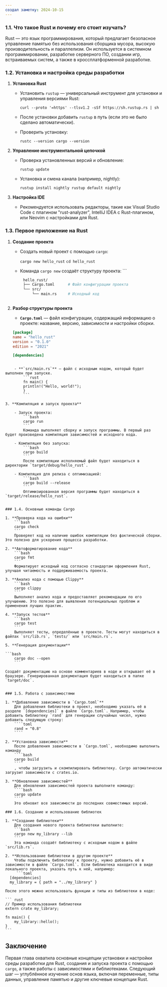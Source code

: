 ```yaml
---
создал заметку: 2024-10-15
---
```

### 1.1. Что такое Rust и почему его стоит изучать?

Rust — это язык программирования, который предлагает безопасное управление памятью без использования сборщика мусора, высокую производительность и параллелизм. Он используется в системном программировании, разработке серверного ПО, создании игр, встраиваемых систем, а также в кроссплатформенной разработке.
 
### 1.2. Установка и настройка среды разработки

1. **Установка Rust**
    
    - Установить `rustup` — универсальный инструмент для установки и управления версиями Rust:
        
        `curl --proto '=https' --tlsv1.2 -sSf https://sh.rustup.rs | sh`
        
    - После установки добавить `rustup` в путь (если это не было сделано автоматически).
    - Проверить установку:

		`rustc --version cargo --version`

2. **Управление инструментальной цепочкой**
    
    - Проверка установленных версий и обновление:
        
        `rustup update`
        
    - Установка и смена канала (например, nightly):
    
        `rustup install nightly rustup default nightly`
        
3. **Настройка IDE**
    
    - Рекомендуется использовать редакторы, такие как Visual Studio Code с плагином "rust-analyzer", IntelliJ IDEA с Rust-плагином, или Neovim с настройками для Rust.

### 1.3. Первое приложение на Rust

1. **Создание проекта**
    
    - Создать новый проект с помощью `cargo`:

        `cargo new hello_rust` 
        `cd hello_rust`
        
    - Команда `cargo new` создаёт структуру проекта:
		    ```
```bash
        hello_rust/ 
        ├── Cargo.toml      # Файл конфигурации проекта 
        └── src/     
	        └── main.rs     # Исходный код
        
```
2. **Разбор структуры проекта**
    
    - **`Cargo.toml`** — файл конфигурации, содержащий информацию о проекте: название, версию, зависимости и настройки сборки.
        
    ```toml
    [package] 
    name = "hello_rust" 
    version = "0.1.0" 
    edition = "2021"  
    
    [dependencies]
```

    - **`src/main.rs`** — файл с исходным кодом, который будет выполнен при запуске.
        ```rust
        fn main() {     
        println!("Hello, world!"); 
        }
        ```

3. **Компиляция и запуск проекта**
    
    - Запуск проекта:  
        ```bash 
        cargo run
        ```  
        Команда выполняет сборку и запуск программы. В первый раз будет произведена компиляция зависимостей и исходного кода.
        
    - Компиляция без запуска:  
        ```bash 
        cargo build
        ```
        После компиляции исполняемый файл будет находиться в директории `target/debug/hello_rust`.
        
    - Компиляция для релиза с оптимизацией:  
        ```bash 
        cargo build --release
        ```  
        Оптимизированная версия программы будет находиться в `target/release/hello_rust`.
        

### 1.4. Основные команды Cargo

1. **Проверка кода на ошибки**  
    ```bash 
    cargo check
    ```  
    Проверяет код на наличие ошибок компиляции без фактической сборки. Это полезно для ускорения процесса разработки.
    
2. **Автоформатирование кода**  
    ```bash 
    cargo fmt
    ```  
    Форматирует исходный код согласно стандартам оформления Rust, улучшая читаемость и поддерживаемость проекта.
    
3. **Анализ кода с помощью Clippy**  
    ```bash 
    cargo clippy
    ```
    Выполняет анализ кода и предоставляет рекомендации по его улучшению. Это полезно для выявления потенциальных проблем и применения лучших практик.
    
4. **Запуск тестов**  
    ```bash 
    cargo test
    ```
    Выполняет тесты, определённые в проекте. Тесты могут находиться в файлах `src/lib.rs`, `tests/` или `src/main.rs`.
    
5. **Генерация документации**  

```bash 
    cargo doc --open
    ```

Создаёт документацию на основе комментариев в коде и открывает её в браузере. Генерированная документация будет находиться в папке `target/doc`.
    

### 1.5. Работа с зависимостями

1. **Добавление зависимости в `Cargo.toml`**  
    Для добавления библиотеки в проект, необходимо указать её в разделе `[dependencies]` в файле `Cargo.toml`. Например, чтобы добавить библиотеку `rand` для генерации случайных чисел, нужно добавить следующую строку:  
    ````toml 
    rand = "0.8"
    ````
    
2. **Установка зависимости**  
    После добавления зависимости в `Cargo.toml`, необходимо выполнить команду 
    ````bash 
    cargo build
    ````
    , чтобы загрузить и скомпилировать библиотеку. Cargo автоматически загрузит зависимости с crates.io.
    
3. **Обновление зависимостей**  
    Для обновления зависимостей проекта выполните команду:  
    ````bash 
    cargo update
    ````  
    Это обновит все зависимости до последних совместимых версий.
    
### 1.6. Создание и использование библиотек

1. **Создание библиотеки**  
    Для создания нового проекта библиотеки выполните:  
    ```bash
	cargo new my_library --lib
	```
    Эта команда создаёт библиотеку с исходным кодом в файле `src/lib.rs`.
    
2. **Использование библиотеки в другом проекте**  
    Чтобы подключить библиотеку к проекту, нужно добавить её в зависимости в файле `Cargo.toml`. Если библиотека находится в виде локального проекта, указать путь к ней, например:
     ```toml
  [dependencies] 
  my_library = { path = "../my_library" }
```
    
    После этого можно использовать функции и типы из библиотеки в коде:
    
	``` rust
    // Пример использования библиотеки 
    extern crate my_library;  
    
    fn main() {     
	    my_library::hello(); 
    }
    ```

## Заключение

Первая глава охватила основные концепции установки и настройки среды разработки для Rust, создания и запуска проекта с помощью `cargo`, а также работы с зависимостями и библиотеками. Следующий шаг — углублённое изучение основ языка, включая переменные, типы данных, управление памятью и другие ключевые концепции Rust.
